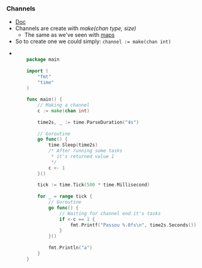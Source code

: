 ### Channels
- [Doc](https://golang.org/doc/effective_go.html#channels)
- Channels are create with _make(chan type, size)_
    - The same as we've seen with [maps](https://github.com/rafaelbreno/go4noobs/tree/master/03_data_structures/05_maps)
- So to create one we could simply: ```channel := make(chan int)```
-   ```go
        
        package main
        
        import (
        	"fmt"
        	"time"
        )
        
        func main() {
        	// Making a channel
        	c := make(chan int)
        
        	time2s, _ := time.ParseDuration("4s")
        
        	// Goroutine
        	go func() {
        		time.Sleep(time2s)
        		/* After running some tasks
        		 * it's returned value 1
        		 */
        		c <- 1
        	}()
        
        	tick := time.Tick(500 * time.Millisecond)
        
        	for _ = range tick {
        		// Goroutine
        		go func() {
        			// Waiting for channel end it's tasks
        			if <-c == 1 {
        				fmt.Printf("Passou %.0fs\n", time2s.Seconds())
        			}
        		}()
        
        		fmt.Println("a")
        	}
        }
    ```
